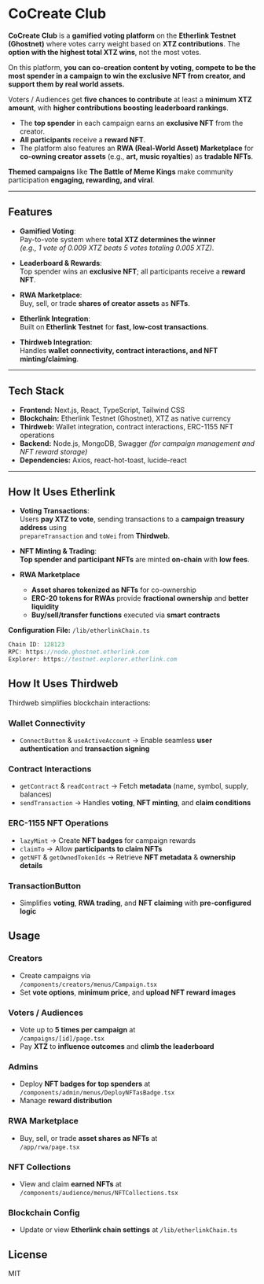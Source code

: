 # CoCreate Club

**CoCreate Club** is a **gamified voting platform** on the **Etherlink Testnet (Ghostnet)** where votes carry weight based on **XTZ contributions**. The **option with the highest total XTZ wins**, not the most votes.  

On this platform, **you can co-creation content by voting, compete to be the most spender in a campaign to win the exclusive NFT from creator, and support them by real world assets.**

Voters / Audiences get **five chances to contribute** at least a **minimum XTZ amount**, with **higher contributions boosting leaderboard rankings**.  

- The **top spender** in each campaign earns an **exclusive NFT** from the creator.  
- **All participants** receive a **reward NFT**.  
- The platform also features an **RWA (Real-World Asset) Marketplace** for **co-owning creator assets** (e.g., **art, music royalties**) as **tradable NFTs**.  

**Themed campaigns** like **The Battle of Meme Kings** make community participation **engaging, rewarding, and viral**.

---

## Features

- **Gamified Voting**:  
  Pay-to-vote system where **total XTZ determines the winner**  
  *(e.g., 1 vote of 0.009 XTZ beats 5 votes totaling 0.005 XTZ)*.

- **Leaderboard & Rewards**:  
  Top spender wins an **exclusive NFT**; all participants receive a **reward NFT**.

- **RWA Marketplace**:  
  Buy, sell, or trade **shares of creator assets** as **NFTs**.

- **Etherlink Integration**:  
  Built on **Etherlink Testnet** for **fast, low-cost transactions**.

- **Thirdweb Integration**:  
  Handles **wallet connectivity, contract interactions, and NFT minting/claiming**.

---

## Tech Stack

- **Frontend:** Next.js, React, TypeScript, Tailwind CSS  
- **Blockchain:** Etherlink Testnet (Ghostnet), XTZ as native currency  
- **Thirdweb:** Wallet integration, contract interactions, ERC-1155 NFT operations  
- **Backend:** Node.js, MongoDB, Swagger *(for campaign management and NFT reward storage)*  
- **Dependencies:** Axios, react-hot-toast, lucide-react  

---

## How It Uses Etherlink

- **Voting Transactions**:  
  Users **pay XTZ to vote**, sending transactions to a **campaign treasury address** using  
  `prepareTransaction` and `toWei` from **Thirdweb**.

- **NFT Minting & Trading**:  
  **Top spender and participant NFTs** are minted **on-chain** with **low fees**.


- **RWA Marketplace**  
  - **Asset shares tokenized as NFTs** for co-ownership  
  - **ERC-20 tokens for RWAs** provide **fractional ownership** and **better liquidity**  
  - **Buy/sell/transfer functions** executed via **smart contracts**

**Configuration File:** `/lib/etherlinkChain.ts`

```ts
Chain ID: 128123
RPC: https://node.ghostnet.etherlink.com
Explorer: https://testnet.explorer.etherlink.com
```

## How It Uses Thirdweb

Thirdweb simplifies blockchain interactions:

### **Wallet Connectivity**
- `ConnectButton` & `useActiveAccount` → Enable seamless **user authentication** and **transaction signing**

### **Contract Interactions**
- `getContract` & `readContract` → Fetch **metadata** (name, symbol, supply, balances)
- `sendTransaction` → Handles **voting**, **NFT minting**, and **claim conditions**

### **ERC-1155 NFT Operations**
- `lazyMint` → Create **NFT badges** for campaign rewards
- `claimTo` → Allow **participants to claim NFTs**
- `getNFT` & `getOwnedTokenIds` → Retrieve **NFT metadata** & **ownership details**

### **TransactionButton**
- Simplifies **voting**, **RWA trading**, and **NFT claiming** with **pre-configured logic**

## Usage

### **Creators**
- Create campaigns via  
  `/components/creators/menus/Campaign.tsx`
- Set **vote options**, **minimum price**, and **upload NFT reward images**

### **Voters / Audiences**
- Vote up to **5 times per campaign** at  
  `/campaigns/[id]/page.tsx`
- Pay **XTZ** to **influence outcomes** and **climb the leaderboard**

### **Admins**
- Deploy **NFT badges for top spenders** at  
  `/components/admin/menus/DeployNFTasBadge.tsx`
- Manage **reward distribution**

### **RWA Marketplace**
- Buy, sell, or trade **asset shares as NFTs** at  
  `/app/rwa/page.tsx`

### **NFT Collections**
- View and claim **earned NFTs** at  
  `/components/audience/menus/NFTCollections.tsx`

### **Blockchain Config**
- Update or view **Etherlink chain settings** at `/lib/etherlinkChain.ts`  

## License

MIT
